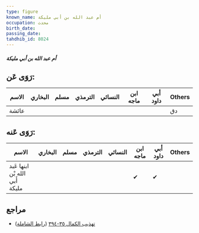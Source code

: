 ```yaml
---
type: figure
known_name: أم عبد الله بن أبي مليكة
occupation: محدث
birth_date:
passing_date:
tahdhib_id: 8024
---
```

##### أم عبد الله بن أبي مليكة

## رَوَى عَن:
| الاسم | البخاري | مسلم | الترمذي | النسائي | ابن ماجه | أبي داود | Others |
| ----- | ------- | ---- | ------- | ------- | -------- | -------- | ------ |
| عائشة |         |      |         |         |          |          | دق     |
## رَوَى عَنه:
| الاسم                          | البخاري | مسلم | الترمذي | النسائي | ابن ماجه | أبي داود | Others |
| ------------------------------ | ------- | ---- | ------- | ------- | -------- | -------- | ------ |
| ابنها عَبد الله بْن أَبي مليكة |         |      |         |         | ✔        | ✔        |        |
## مراجع
- [تهذيب الكمال ٣٥-٣٩٤](obsidian://open?vault=Tahdhib-al-Kamal&file=Figures/٨٠٢٤-أم%20عبد%20الله%20بن%20أبي%20مليكة) ([رابط الشاملة](https://shamela.ws/book/3722/18993))
